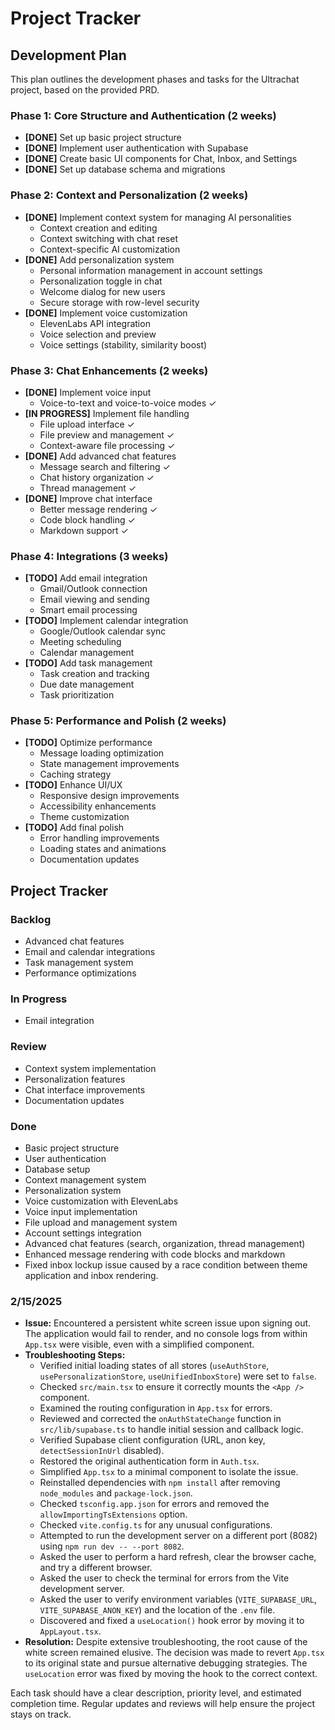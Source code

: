 # Project Tracker

## Development Plan

This plan outlines the development phases and tasks for the Ultrachat project, based on the provided PRD.

### Phase 1: Core Structure and Authentication (2 weeks)

-   **[DONE]** Set up basic project structure
-   **[DONE]** Implement user authentication with Supabase
-   **[DONE]** Create basic UI components for Chat, Inbox, and Settings
-   **[DONE]** Set up database schema and migrations

### Phase 2: Context and Personalization (2 weeks)

-   **[DONE]** Implement context system for managing AI personalities
    - Context creation and editing
    - Context switching with chat reset
    - Context-specific AI customization
-   **[DONE]** Add personalization system
    - Personal information management in account settings
    - Personalization toggle in chat
    - Welcome dialog for new users
    - Secure storage with row-level security
-   **[DONE]** Implement voice customization
    - ElevenLabs API integration
    - Voice selection and preview
    - Voice settings (stability, similarity boost)

### Phase 3: Chat Enhancements (2 weeks)

-   **[DONE]** Implement voice input
    - Voice-to-text and voice-to-voice modes ✓
-   **[IN PROGRESS]** Implement file handling
    - File upload interface ✓
    - File preview and management ✓
    - Context-aware file processing ✓
-   **[DONE]** Add advanced chat features
    - Message search and filtering ✓
    - Chat history organization ✓
    - Thread management ✓
-   **[DONE]** Improve chat interface
    - Better message rendering ✓
    - Code block handling ✓
    - Markdown support ✓

### Phase 4: Integrations (3 weeks)

-   **[TODO]** Add email integration
    - Gmail/Outlook connection
    - Email viewing and sending
    - Smart email processing
-   **[TODO]** Implement calendar integration
    - Google/Outlook calendar sync
    - Meeting scheduling
    - Calendar management
-   **[TODO]** Add task management
    - Task creation and tracking
    - Due date management
    - Task prioritization

### Phase 5: Performance and Polish (2 weeks)

-   **[TODO]** Optimize performance
    - Message loading optimization
    - State management improvements
    - Caching strategy
-   **[TODO]** Enhance UI/UX
    - Responsive design improvements
    - Accessibility enhancements
    - Theme customization
-   **[TODO]** Add final polish
    - Error handling improvements
    - Loading states and animations
    - Documentation updates

## Project Tracker

### Backlog
- Advanced chat features
- Email and calendar integrations
- Task management system
- Performance optimizations

### In Progress
- Email integration

### Review
- Context system implementation
- Personalization features
- Chat interface improvements
- Documentation updates

### Done
- Basic project structure
- User authentication
- Database setup
- Context management system
- Personalization system
- Voice customization with ElevenLabs
- Voice input implementation
- File upload and management system
- Account settings integration
- Advanced chat features (search, organization, thread management)
- Enhanced message rendering with code blocks and markdown
- Fixed inbox lockup issue caused by a race condition between theme application and inbox rendering.


### 2/15/2025

- **Issue:** Encountered a persistent white screen issue upon signing out. The application would fail to render, and no console logs from within `App.tsx` were visible, even with a simplified component.
- **Troubleshooting Steps:**
  - Verified initial loading states of all stores (`useAuthStore`, `usePersonalizationStore`, `useUnifiedInboxStore`) were set to `false`.
  - Checked `src/main.tsx` to ensure it correctly mounts the `<App />` component.
  - Examined the routing configuration in `App.tsx` for errors.
  - Reviewed and corrected the `onAuthStateChange` function in `src/lib/supabase.ts` to handle initial session and callback logic.
  - Verified Supabase client configuration (URL, anon key, `detectSessionInUrl` disabled).
  - Restored the original authentication form in `Auth.tsx`.
  - Simplified `App.tsx` to a minimal component to isolate the issue.
  - Reinstalled dependencies with `npm install` after removing `node_modules` and `package-lock.json`.
  - Checked `tsconfig.app.json` for errors and removed the `allowImportingTsExtensions` option.
  - Checked `vite.config.ts` for any unusual configurations.
  - Attempted to run the development server on a different port (8082) using `npm run dev -- --port 8082`.
  - Asked the user to perform a hard refresh, clear the browser cache, and try a different browser.
  - Asked the user to check the terminal for errors from the Vite development server.
  - Asked the user to verify environment variables (`VITE_SUPABASE_URL`, `VITE_SUPABASE_ANON_KEY`) and the location of the `.env` file.
  - Discovered and fixed a `useLocation()` hook error by moving it to `AppLayout.tsx`.
- **Resolution:**  Despite extensive troubleshooting, the root cause of the white screen remained elusive.  The decision was made to revert `App.tsx` to its original state and pursue alternative debugging strategies. The `useLocation` error was fixed by moving the hook to the correct context.

Each task should have a clear description, priority level, and estimated completion time. Regular updates and reviews will help ensure the project stays on track.
